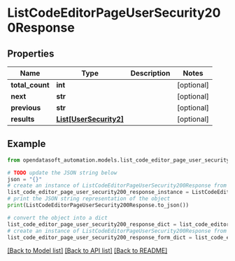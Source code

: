 # ListCodeEditorPageUserSecurity200Response


## Properties

Name | Type | Description | Notes
------------ | ------------- | ------------- | -------------
**total_count** | **int** |  | [optional] 
**next** | **str** |  | [optional] 
**previous** | **str** |  | [optional] 
**results** | [**List[UserSecurity2]**](UserSecurity2.md) |  | [optional] 

## Example

```python
from opendatasoft_automation.models.list_code_editor_page_user_security200_response import ListCodeEditorPageUserSecurity200Response

# TODO update the JSON string below
json = "{}"
# create an instance of ListCodeEditorPageUserSecurity200Response from a JSON string
list_code_editor_page_user_security200_response_instance = ListCodeEditorPageUserSecurity200Response.from_json(json)
# print the JSON string representation of the object
print(ListCodeEditorPageUserSecurity200Response.to_json())

# convert the object into a dict
list_code_editor_page_user_security200_response_dict = list_code_editor_page_user_security200_response_instance.to_dict()
# create an instance of ListCodeEditorPageUserSecurity200Response from a dict
list_code_editor_page_user_security200_response_form_dict = list_code_editor_page_user_security200_response.from_dict(list_code_editor_page_user_security200_response_dict)
```
[[Back to Model list]](../README.md#documentation-for-models) [[Back to API list]](../README.md#documentation-for-api-endpoints) [[Back to README]](../README.md)


